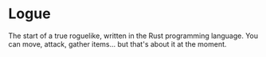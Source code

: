 # Logue

The start of a true roguelike, written in the Rust programming language.  You can move, attack, gather items... but that's about it at the moment.
